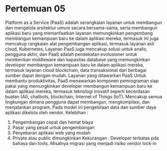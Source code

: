 # Pertemuan 05
Platform as a Service (PaaS) adalah serangkaian layanan untuk membangun dan mengelola arsitektur umum secara bersama-sama, serta membangun aplikasi baru yang memanfaatkan layanan memungkinkan pengembang membangun kemampuan baru ke dalam aplikasi mereka, termasuk ini juga mencakup rangkaian alat pengembangan aplikasi, termasuk layanan asli cloud, Kubernetes, Layanan PaaS juga mencakup solusi untuk analis, pengguna akhir, dan PaaS adalah pendekatan evolusioner untuk memberikan middleware dan kapasitas database yang memungkinkan developer membangun kemampuan baru ke dalam aplikasi mereka, termasuk layanan cloud blockchain, data transaksional dari berbagai sumber dapat dengan mudah. Layanan yang ditawarkan PaaS Untuk membantu produktivitas, PaaS menawarkan komponen pemrograman siap pakai yang memungkinkan developer membangun kemampuan baru ke dalam aplikasi mereka, termasuk teknologi inovatif seperti kecerdasan buatan (AI), chatbots, blockchain, Internet of Things (IoT). Mencakup semua lingkungan dimana pengguna dapat membangun, mengkompilasi, dan menjalankan program. Pada model ini pengelolaan data dan sumber daya aplikasi dikelola oleh vendor. 
Kelebihan :
1. Pengembangan cepat dan hemat biaya
2. Pasar yang pesat untuk pengembangan 
3. Penyebaran aplikasi web yang mudah
4. Private atau public dimungkinkan
Kekurangan : Developer terbatas pda bahasa dan tools. Misalnya migrasi yang menjadi risiko vendor lock-in









